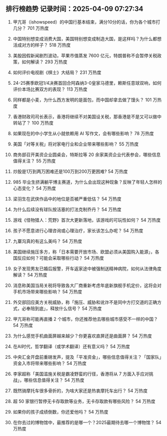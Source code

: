 
## 排行榜趋势 记录时间：2025-04-09 07:27:34
  
  1. 甲亢哥（ishowspeed）的中国行基本结束，满分10分的话，你为各个城市打几分？ 701 万热度
    
  2. 中国特别想变成消费大国，美国特别想变成制造大国，是这样吗？为什么都想活成对方的样子？ 518 万热度
    
  3. 美股因假新闻剧烈波动，苹果市值蒸发 7600 亿元，特朗普称不会暂停关税政策，如何解读？ 293 万热度
    
  4. 如何评价电视剧《棋士》大结局？ 231 万热度
    
  5. 24-25赛季欧冠1/4决赛首回合阿森纳3-0皇家马德里，赖斯任意球双响，如何评价本场比赛双方的表现？ 113 万热度
    
  6. 同样都是小麦，为什么西方发明的是面包，而中国却拿去做了馒头？ 101 万热度
    
  7. 香港财政司司长表示，香港将继续不对美国设关税，那香港是不是又可以做中转站了？ 100 万热度
    
  8. 如果现在的中小学生从小就依赖用 AI 写作文，会有哪些影响？ 78 万热度
    
  9. 美国「对等关税」将对家电行业和企业带来哪些影响？ 55 万热度
    
  10. 商务部召开美资企业圆桌会，特斯拉等 20 余家美资企业代表参会，哪些信息值得关注？ 55 万热度
    
  11. 炒股是1万到两万困难还是100万到200万更困难? 54 万热度
    
  12. 985 毕业生挤满躺平博主赛道，为什么会出现这种现象？反映了年轻人怎样的心态变化？ 54 万热度
    
  13. 梁羽生在武侠作品中的地位是否被严重低估？ 54 万热度
    
  14. 为什么后续没有球队按活塞的打法克制乔丹？ 54 万热度
    
  15. 游戏《怪物猎人：荒野》首次大更新落地，该游戏的可玩性如何？ 54 万热度
    
  16. 孩子不愿意进行心理咨询或心理治疗，家长该怎么办呢？ 54 万热度
    
  17. 九寨沟真的有这么美吗？ 54 万热度
    
  18. 美国继续施压多方，称「日本需要开放市场、欧盟必须从美国购入能源」，各国反应如何？可能会采取哪些行动？ 54 万热度
    
  19. 女子发现男友已婚后报警，开车返家途中被强制送精神病院，如何从法律角度解读？ 54 万热度
    
  20. 消息称美国当局关税将导致各大厂商重新考虑年底新旗舰手机定价，这将会对手机市场带来哪些影响？ 54 万热度
    
  21. 外交部回应美方关税威胁，称「施压、威胁和讹诈不是同中方打交道的正确方式，必奉陪到底」，释放什么信号？ 54 万热度
    
  22. 甲亢哥称可能再直播 2 个城市，你还推荐他去哪些城市感受不一样的中国？ 54 万热度
    
  23. 为什么感觉手机曲面屏越来越少？你更喜欢直屏还是曲面屏？ 54 万热度
    
  24. 在AI时代，哲学翻译（或学术翻译）还有意义吗？ 54 万热度
    
  25. 中央汇金开盘前重磅发声，提及「平准资金」，哪些信息值得关注？「国家队」资金入市将带来哪些影响？ 54 万热度
    
  26. 李家超称「美国滥施关税是霸凌野蛮的行径，香港将从 7 方面入手应对挑战」，哪些信息值得关注？ 54 万热度
    
  27. 既然骑摩托车很多骨折的，为啥大家还是热衷摩托车出行？ 54 万热度
    
  28. 超 50 家银行暂停无卡存取款等业务，无卡存取款有哪些风险？ 54 万热度
    
  29. 如果你的孩子成绩倒数，你还爱他吗？ 54 万热度
    
  30. 在你去过的博物馆中，最推荐的是哪一个？2025最期待去哪一个博物馆？ 54 万热度
    